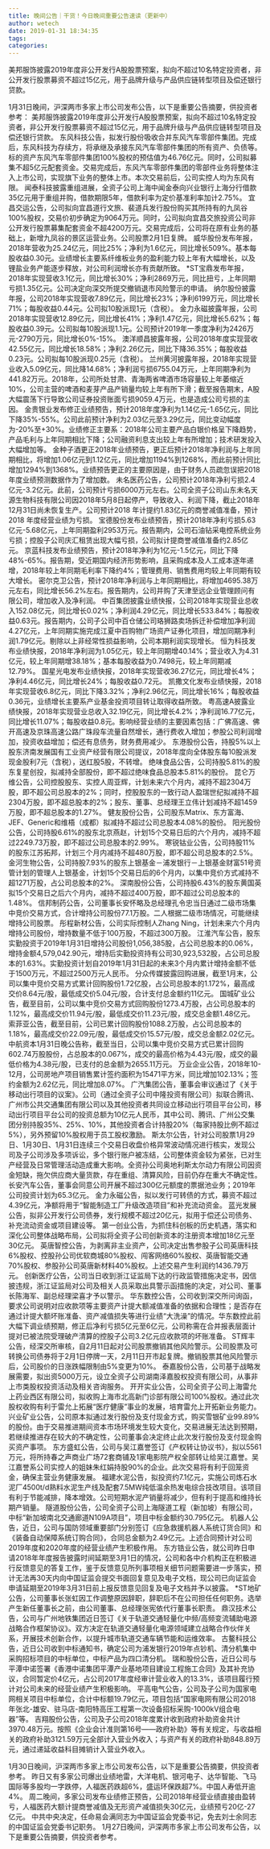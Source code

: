 ```yaml
---
title: 晚间公告｜干货！今日晚间重要公告速读（更新中）
author: wetech
date: 2019-01-31 18:34:35
tags: 
categories: 
---
```

美邦服饰披露2019年度非公开发行A股股票预案，拟向不超过10名特定投资者，非公开发行股票募资不超过15亿元，用于品牌升级与产品供应链转型项目及偿还银行贷款。
<!-- more -->
1月31日晚间，沪深两市多家上市公司发布公告，以下是重要公告摘要，供投资者参考：
美邦服饰披露2019年度非公开发行A股股票预案，拟向不超过10名特定投资者，非公开发行股票募资不超过15亿元，用于品牌升级与产品供应链转型项目及偿还银行贷款。
东风科技公告，拟发行股份吸收合并东风汽车零部件集团。完成后，东风科技为存续方，将承继及承接东风汽车零部件集团的所有资产、负债等。标的资产东风汽车零部件集团100%股权的预估值为46.76亿元。同时，公司拟募集不超5亿元配套资金。交易完成后，东风汽车零部件集团的零部件业务将整体注入上市公司，实现旗下业务的整体上市。本次交易前后，公司实控人均为东风有限。
闻泰科技披露重组进展，全资子公司上海中闻金泰向兴业银行上海分行借款35亿元用于重组并购，借款期限5年，借款利率为定价基准利率加计2.75%。
宜昌交运公告，公司拟向宜昌道行文旅、裴道兵发行股份购买其所持有的九凤谷100%股权，交易价初步确定为9064万元。同时，公司拟向宜昌交旅投资公司非公开发行股票募集配套资金不超4200万元。交易完成后，公司将在原有业务的基础上，新增九凤谷的景区运营业务。公司股票2月1日复牌。
威华股份发布年报，2018年营收为25.24亿元，同比25%；净利为1.6亿元，同比增长509%。基本每股收益0.30元。业绩增长主要系纤维板业务的盈利能力较上年有大幅增长，以及锂盐业务产能逐步释放，对公司利润增长亦有贡献所致。
*ST宝鼎发布年报，2018年实现营收3.1亿元，同比增长30%；净利2869万元，同比扭亏，上年同期亏损1.35亿元。公司决定向深交所提交撤销退市风险警示的申请。
纳尔股份披露年报，公司2018年实现营收7.89亿元，同比增长23%；净利6199万元，同比增长71%；每股收益0.44元。公司拟10股派现1元（含税）。
金力永磁披露年报，公司2018年实现营收12.89亿元，同比增长41%；净利1.47亿元，同比增长5.62%；每股收益0.39元。公司拟每10股派现1.1元。公司预计2019年一季度净利为2426万元-2790万元，同比增长0%-15%。
澳洋顺昌披露年报，公司2018年度实现营收42.55亿元，同比增长18.58%；净利2.26亿元，同比下降36.35%；每股收益0.23元。公司拟每10股派现0.25元（含税）。
兰州黄河披露年报，2018年实现营业收入5.09亿元，同比降14.68%；净利润亏损6755.04万元，上年同期净利为441.82万元。2018年，公司所处甘肃、青海两省啤酒市场容量较上年萎缩近10%，公司主营的啤酒和麦芽产品产销量均较上年有所下滑；截至报告期末，A股大幅震荡下行导致公司证券投资账面亏损9059.4万元，也是造成公司亏损的主因。
金贵银业发布修正业绩预告，预计2018年度净利为1.14亿元-1.65亿元，同比下降35%-55%。公司此前预计净利为2.03亿元至3.29亿元，同比变动幅度为-20%至+30%。业绩修正主要系：2018年公司主要产品白银价格呈下降趋势，产品毛利与上年同期相比下降；公司融资利息支出较上年有所增加；技术研发投入大幅增加等。
金种子酒更正2018年业绩预告，更正后预计2018年净利润与上年同期相比，将增加1.06亿元到1.12亿元，同比增加1194%到1268%，而此前预计同比增加1294%到1368%。业绩预告更正的主要原因是，由于财务人员疏忽误把2018年度业绩预测数据作为了增加数。
未名医药公告，公司预计2018年净利亏损2.4亿元-3.2亿元。此前，公司预计亏损6000万元左右。公司全资子公司山东未名天源生物科技有限公司因2018年5月8日起停产，导致收入、利润下降，截止2018年12月31日尚未恢复生产。公司预计2018 年计提约1.83亿元的商誉减值准备，预计2018 年度经营业绩为亏损。
宝德股份发布业绩预告，预计2018年净利亏损5.63亿元-5.68亿元，上年同期盈利2953万元。报告期内，公司石油钻采电控系统业务亏损；控股子公司庆汇租赁出现大幅亏损，公司拟计提商誉减值准备约2.85亿元。
京蓝科技发布业绩预告，预计2018年净利为1亿元-1.5亿元，同比下降48%-65%。报告期，受近期国内经济形势影响，且采购成本及人工成本逐年递增，2018年较上年同期毛利率下降约4%；管理费用、销售费用均较上年同期有较大增长。
密尔克卫公告，预计2018年净利润与上年同期相比，将增加4695.38万元左右，同比增长56.2%左右。报告期内，公司并购了天津至远企业管理顾问有限公司，增加收入及净利润。
中百集团披露业绩快报，公司2018年实现营业总收入152.08亿元，同比增长0.02%；净利润4.29亿元，同比增长533.84%；每股收益0.63元。报告期内，公司子公司中百仓储公司珞狮路卖场拆迁补偿增加净利润4.27亿元，上年同期实施完成江夏中百购物广场资产证券化项目，增加同期净利润1.79亿元。剔除以上非经常性损益影响，公司本期利润实现增长。
恒为科技发布业绩快报，2018年净利润为1.05亿元，较上年同期增40.14%；营业收入为4.31亿元，较上年同期增38.18%；基本每股收益为0.7498元，较上年同期减12.79%。
国星光电发布业绩快报，2018年实现营收36.27亿元，同比增长4%；净利4.46亿元，同比增长24%；每股收益0.72元。
凯撒文化发布业绩快报，2018年实现营收6.8亿元，同比下降3.32%；净利2.96亿元，同比增长16%；每股收益0.36元，业绩增长主要系产业基金投资项目转让取得收益所致。
粤高速A披露业绩快报，2018年实现营业总收入32.19亿元，同比增长4.2%；净利润16.77亿元，同比增长11.07%；每股收益0.8元。影响经营业绩的主要因素包括：广佛高速、佛开高速及京珠高速公路广珠段车流量自然增长，通行费收入增加；参股公司利润增加，投资收益增加；偿还有息债务，财务费用减少。
东港股份公告，持股5%以上股东济南发展国有工业资产经营有限公司提议，2018年度向全体股东每10股派发现金股利7元（含税），送红股5股，不转增。
绝味食品公告，公司持股5.81%的股东复星创投，拟减持全部股份，即不超过绝味食品总股本5.81%的股份。
昆仑万维公告，公司控股股东、实控人周亚辉，计划未来六个月内，减持不超2304万股，即不超公司总股本的2%；同时，控股股东的一致行动人盈瑞世纪拟减持不超2304万股，即不超总股本的2%；股东、董事、总经理王立伟计划减持不超1459万股，即不超总股本的1.27%。
健友股份公告，公司股东Matrix、东方富海、JEF、Generic和维梧（成都）拟减持不超过公司总股本4.08%的股份。
阳光股份公告，公司持股6.61%的股东北京燕赵，计划15个交易日后的六个月内，减持不超过2249.73万股，即不超过公司总股本的2.99%。
寒锐钴业公告，公司持股11%的股东江苏拓邦，计划三个月内减持不超480万股，即不超公司总股本的2.5%。
金河生物公告，公司持股7.93%的股东上银基金－浦发银行－上银基金财富51号资管计划的管理人上银基金，计划15个交易日后的6个月内，以集中竞价方式减持不超1271万股，占公司总股本的2%。
深南股份公告，公司持股6.43%的股东黄国英拟15个交易日之后六个月内，减持不超过400万股，即不超过公司总股本的1.48%。
信邦制药公告，公司董事长安怀略及总经理孔令忠当日通过二级市场集中竞价交易方式，合计增持公司股份77.1万股。二人根据二级市场情况，可能继续增持公司股票。
彤程新材公告，公司实际控制人Zhang Ning，计划未来六个月内增持公司股份，增持数量不低于100万股，不超过300万股。
江淮汽车公告，股东实勤投资于2019年1月31日增持公司股份1,056,385股，占公司总股本的0.06%，增持金额4,579,042.90元，增持后实勤投资持有公司30,923,532股，占公司总股本的1.63%。实勤投资计划自2019年1月31日起的未来3个月内累计增持金额不低于1500万元，不超过2500万元人民币。
分众传媒披露回购进展，截至1月末，公司以集中竞价交易方式累计回购股份1.72亿股，占公司总股本的1.172%，最高成交价8.64元/股，最低成交价5.04元/股，合计支付总金额约11亿元。
国城矿业公告，截至目前，公司以集中竞价交易方式回购股份1273.4万股，占公司总股本的1.12%，最高成交价11.94元/股，最低成交价11.23元/股，成交总金额1.48亿元。
索菲亚公告，截至目前，公司已累计回购股份1088.2万股，占公司总股本的1.18%，最高成交价22.09元/股，最低成交价15.57元/股，成交总金额2.02亿元。
中航资本1月31日晚公告称，截至当日，公司以集中竞价交易方式已累计回购602.74万股股份，占总股本的0.067%，成交的最高价格为4.43元/股，成交的最低价格为4.38元/股，已支付的总金额为2655.11万元。
万业企业公告，2018年10-12月，公司房地产项目销售累计签约面积为15471平方米，同比增加102.13%；签约金额为2.62亿元，同比增加8.07%。
广汽集团公告，董事会审议通过了《关于移动出行项目的议案》。公司（通过全资子公司中隆投资有限公司）拟联合腾讯、广州市公共交通集团有限公司以及其他投资者共同设立移动出行项目平台公司，移动出行项目平台公司的投资总额为10亿元人民币，其中公司、腾讯、广州公交集团分别持股35%、25%、10%，其他投资者合计持股20%（每家持股比例不超过5%），另外预留10%股权用于员工股权激励。
斯太尔公告，针对公司股票1月29日、1月30日、1月31日连续三个交易日收盘价格异常波动情况进行核实，发现公司及子公司涉及多项诉讼，多个银行账户被冻结，公司整体资金较为紧张，已对生产经营及日常管理活动造成重大影响。全资孙公司奥地利斯太尔动力有限公司因资金短缺，拖欠供应商大量货款，存在重组、清算风险，目前仍存在重大不确定性。
长安汽车公告，董事会同意公司开展不超过300亿元额度的票据池业务；2019年公司投资计划为65.3亿元。
金力永磁公告，拟以发行可转债的方式，募资不超过4.39亿元，净额将用于“智能制造工厂升级改造项目”和补充流动资金。
蓝光发展公告，拟非公开发行公司债券，发行规模不超过20亿元，拟用于偿还公司债务、补充流动资金或项目建设等。
第一创业公告，为抓住科创板的历史机遇，落实和深化公司整体战略布局，公司拟将全资子公司创新资本的注册资本增加18亿元至30亿元。
英唐智控公告，为剥离非主业资产，公司决定出售参股子公司英唐科技6%股权、控股孙公司优软商城80%股权、闯客网络60%股权、英唐智能交通70%股权、参股孙公司英唐新材料40%股权。上述交易产生利润约1436.79万元。
创新医疗公告，公司当日收到浙江证监局下达的行政监管措施决定书，因信披违规，浙江证监局对公司及相关人员采取出具警示函措施的决定，对公司、董事长陈海军、副总经理梁喜才予以警示。
华东数控公告，公司收到深交所问询函，要求公司说明对应收款项等主要资产计提大额减值准备的依据和合理性；是否存在通过计提大额坏账准备、资产减值损失等进行业绩“大洗澡”的情况。华东数控此前大幅下调业绩预期，修正后净利亏损5亿元至6亿元，公司称需在合并报表层面计提对已被法院受理破产清算的控股子公司3.2亿元应收款项的坏账准备。
ST辉丰公告，经深交所审核，自2月11日起对公司股票撤销其他风险警示。公司股票及可转换公司债券将于2月1日停牌一天，2月11日开市起复牌。撤销股票其他风险警示后，公司股价的日涨跌幅限制由5%变更为10%。
泰嘉股份公告，公司基于战略发展需要，拟出资5000万元，设立全资子公司湖南泽嘉股权投资有限公司，从事非上市类股权投资活动及相关咨询服务。
开开实业公告，公司全资子公司上海雷允上药业西区有限公司，拟收购上海市北高新门诊部有限公司100%股权。通过此次股权收购有利于雷允上拓展“医疗健康”事业的发展，培育雷允上开拓新业务能力。
兴业矿业公告，公司原本拟通过发行股份及支付现金方式，购买雪银矿业99.89%的股份。由于交易推进期间资本市场环境发生较大变化，交易进展无法达到预期，若继续推进存在较大的不确定性，公司董事会决定终止此次发行股份及支付现金购买资产事项。
东方盛虹公告，公司与吴江嘉誉签订《产权转让协议书》，拟以5561万元，将所持春之声商业广场72套商铺及1家电影院产权全部转让给吴江嘉誉。吴江嘉誉系公司实控人的姐妹朱红娟持股90%的企业。此次交易将有利于回笼资金，确保主营业务健康发展。
福建水泥公告，拟投资约7.1亿元，实施公司炼石水泥厂4500t/d熟料水泥生产线及配套7.5MW纯低温余热发电综合技改项目。该项目有利于节能减排，降本增效。公司短期水泥产销量将减少，但有利于提高和维持长期产销量。
隧道股份公告，公司全资子公司上海隧道工程（新加坡）有限公司，中标“新加坡南北交通廊道N109A项目”，项目中标金额约30.795亿元。
机器人公告，近日，公司与国防领域重要部门分别签订《应急救援机器人系统订货合同》和《装备自动保障系统订购合同》，合同总金额为2.49亿元。上述合同预计对公司2019年度和2020年度的经营业绩产生积极作用。
东方锆业公告，就公司昨日申请2018年年度报告披露时间延期至3月1日的情况，公司和各中介机构正在积极进行反馈意见的答复工作，鉴于反馈意见所列事项相关细节问题需要进一步落实，预计无法再30天内向中国证监会提交书面回复意见及电子文档，现公司已向证监会申请延期至2019年3月31日前上报反馈意见回复及电子文档并予以披露。
*ST地矿公告，公司董事长张虹因工作调整原因辞职，辞职后不在公司担任任何职务。选举产生新任董事长之前，由公司董事、总经理张宪依代行董事长职责。
鼎汉技术公告，公司与广州地铁集团近日签订《关于轨道交通轻量化中频/高频变流辅助电源战略合作框架协议》。双方决定在轨道交通轻量化电源领域建立战略合作伙伴关系，开展技术创新合作，以提升城市轨道交通车辆节能和运维效率。
古鳌科技公告，近日公司收到中标通知书，确定公司为浦发银行2019年点钞机、清分机集中采购招标项目的中标单位，中标产品为四口清分机。
瑞和股份公告，近日公司与平潭中诺签署《香港中诺集团平潭产业基地项目建设工程施工合同》及其补充协议，合同暂定价4亿元，占公司2017年度经审计营业收入的13.3%，该项目履行预计对公司未来的经营业绩产生积极影响。
平高电气公告，公司及子公司为国家电网相关项目中标单位，合计中标额19.79亿元，项目包括“国家电网有限公司2018年张北-雄安、驻马店-南阳特高压工程第一次设备招标采购-1000kV组合电器”等。
吉翔股份公告，公司及子公司2018年度累计收到政府补助资金共计3970.48万元。按照《企业会计准则第16号——政府补助》等有关规定，与收益相关的政府补助3121.59万元全部计入营业外收入；与资产有关的政府补助848.89万元，通过递延收益科目摊销计入营业外收入。
 
 
1月30日晚间，沪深两市多家上市公司发布公告，以下是重要公告摘要，供投资者参考。
昨日又有多家公司爆出业绩地雷，大洋电机、银河电子、达华智能、飞马国际等多股均一字跌停，人福医药跌超6%，盛运环保跌超7%。中国人寿低开逾4%。
周二晚间，多家公司发布业绩修正预告，公司2018年经营业绩直接由盈转亏，人福医药大额计提商誉减值及无形资产减值损失30亿元，业绩预亏20亿-27亿元。
中共中央决定，任命易会满同志为中国证监会党委书记，免去刘士余同志的中国证监会党委书记职务。
1月27日晚间，沪深两市多家上市公司发布公告，以下是重要公告摘要，供投资者参考。
